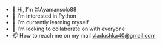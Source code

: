 - 👋 Hi, I’m @Ayamansolo88
- 👀 I’m interested in Python
- 🌱 I’m currently learning myself
- 💞️ I’m looking to collaborate on with everyone
- 📫 How to reach me on my mail vladushka40@gmail.com

<!---
Ayamansolo88/Ayamansolo88 is a ✨ special ✨ repository because its `README.md` (this file) appears on your GitHub profile.
You can click the Preview link to take a look at your changes.
--->
